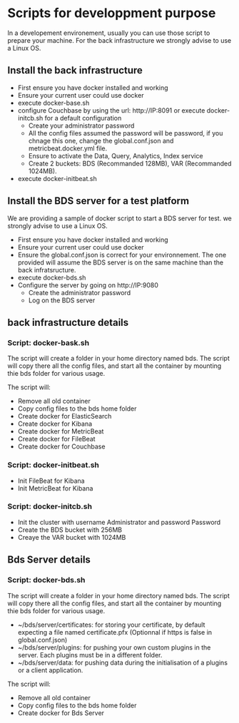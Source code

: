 # Scripts for developpment purpose

In a developement environement, usually you can use those script to prepare your machine. 
For the back infrastructure we strongly advise to use a Linux OS.

## Install the back infrastructure

- First ensure you have docker installed and working
- Ensure your current user could use docker
- execute docker-base.sh
- configure Couchbase by using the url: http://IP:8091 or execute docker-initcb.sh for a default configuration
    - Create your administrator password
    - All the config files assumed the password will be password, if you chnage this one, change the global.conf.json and metricbeat.docker.yml file.
    - Ensure to activate the Data, Query, Analytics, Index service
    - Create 2 buckets: BDS (Recommanded 128MB), VAR (Recommanded 1024MB).
- execute docker-initbeat.sh

## Install the BDS server for a test platform

We are providing a sample of docker script to start a BDS server for test. we strongly advise to use a Linux OS.

- First ensure you have docker installed and working
- Ensure your current user could use docker
- Ensure the global.conf.json is correct for your environnement. The one provided will assume the BDS server is on the same machine than the back infratsructure.
- execute docker-bds.sh
- Configure the server by going on http://IP:9080
    - Create the administrator password
    - Log on the BDS server


## back infrastructure details

### Script: docker-bask.sh

The script will create a folder in your home directory named bds. The script will copy there all the config files, and start all the container by mounting thie bds folder for various usage.

The script will:
- Remove all old container
- Copy config files to the bds home folder
- Create docker for ElasticSearch
- Create docker for Kibana
- Create docker for MetricBeat
- Create docker for FileBeat
- Create docker for Couchbase

### Script: docker-initbeat.sh

- Init FileBeat for Kibana
- Init MetricBeat for Kibana

### Script: docker-initcb.sh

- Init the cluster with username Administrator and password Password
- Create the BDS bucket with 256MB
- Creaye the VAR bucket with 1024MB

## Bds Server details

### Script: docker-bds.sh

The script will create a folder in your home directory named bds. The script will copy there all the config files, and start all the container by mounting thie bds folder for various usage.
- ~/bds/server/certificates: for storing your certificate, by default expecting a file named certificate.pfx (Optionnal if https is false in global.conf.json)
- ~/bds/server/plugins: for pushing your own custom plugins in the server. Each plugins must be in a different folder.
- ~/bds/server/data: for pushing data during the initialisation of a plugins or a client application.

The script will:
- Remove all old container
- Copy config files to the bds home folder
- Create docker for Bds Server
